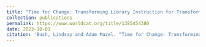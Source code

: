 ```yaml
---
title: "Time for Change: Transforming Library Instruction for Transformative Learning"
collection: publications
permalink: https://www.worldcat.org/title/1385454380
date: 2023-10-01
citation: 'Bush, Lindsay and Adam Mazel. “Time for Change: Transforming Library Instruction for Transformative Learning.” <i>Instructional Identities and Information Literacy, Volume 2: Transforming Our Programs, Institutions, and Profession.</i> Ed. Amanda Hess. ACRL, 2023.'
---
```

